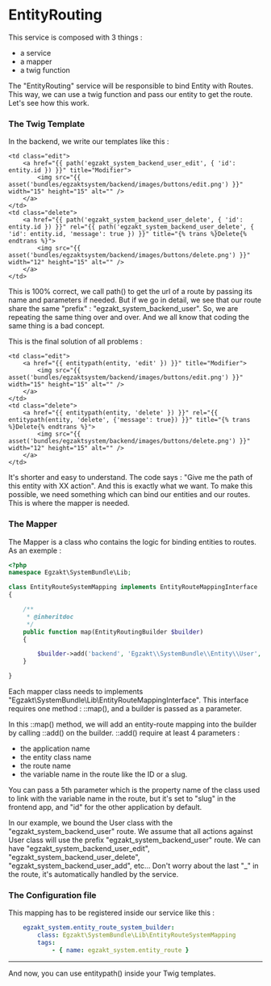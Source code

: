 EntityRouting
=========================

This service is composed with 3 things :
 - a service
 - a mapper
 - a twig function

The "EntityRouting" service will be responsible to bind Entity with Routes. This way, we can use a twig function and pass our entity to get the route.
Let's see how this work.

### The Twig Template

In the backend, we write our templates like this :

```twig
<td class="edit">
    <a href="{{ path('egzakt_system_backend_user_edit', { 'id': entity.id }) }}" title="Modifier">
        <img src="{{ asset('bundles/egzaktsystem/backend/images/buttons/edit.png') }}" width="15" height="15" alt="" />
    </a>
</td>
<td class="delete">
    <a href="{{ path('egzakt_system_backend_user_delete', { 'id': entity.id }) }}" rel="{{ path('egzakt_system_backend_user_delete', { 'id': entity.id, 'message': true }) }}" title="{% trans %}Delete{% endtrans %}">
        <img src="{{ asset('bundles/egzaktsystem/backend/images/buttons/delete.png') }}" width="12" height="15" alt="" />
    </a>
</td>
```

This is 100% correct, we call path() to get the url of a route by passing its name and parameters if needed.
But if we go in detail, we see that our route share the same "prefix" : "egzakt_system_backend_user". So, we are repeating the same thing over and over.
And we all know that coding the same thing is a bad concept.

This is the final solution of all problems :

```twig
<td class="edit">
    <a href="{{ entitypath(entity, 'edit' }) }}" title="Modifier">
        <img src="{{ asset('bundles/egzaktsystem/backend/images/buttons/edit.png') }}" width="15" height="15" alt="" />
    </a>
</td>
<td class="delete">
    <a href="{{ entitypath(entity, 'delete' }) }}" rel="{{ entitypath(entity, 'delete', {'message': true}) }}" title="{% trans %}Delete{% endtrans %}">
        <img src="{{ asset('bundles/egzaktsystem/backend/images/buttons/delete.png') }}" width="12" height="15" alt="" />
    </a>
</td>
```

It's shorter and easy to understand. The code says : "Give me the path of this entity with XX action". And this is exactly what we want.
To make this possible, we need something which can bind our entities and our routes. This is where the mapper is needed.

### The Mapper

The Mapper is a class who contains the logic for binding entities to routes. As an exemple :

```php
<?php
namespace Egzakt\SystemBundle\Lib;

class EntityRouteSystemMapping implements EntityRouteMappingInterface
{

    /**
     * @inheritdoc
     */
    public function map(EntityRoutingBuilder $builder)
    {

        $builder->add('backend', 'Egzakt\\SystemBundle\\Entity\\User', 'egzakt_system_backend_user', 'id');
    }

}
```

Each mapper class needs to implements "Egzakt\SystemBundle\Lib\EntityRouteMappingInterface". This interface requires one method : ::map(), and a builder is passed as a parameter.

In this ::map() method, we will add an entity-route mapping into the builder by calling ::add() on the builder.
::add() require at least 4 parameters :
 - the application name
 - the entity class name
 - the route name
 - the variable name in the route like the ID or a slug.

You can pass a 5th parameter which is the property name of the class used to link with the variable name in the route, but it's set to "slug" in the frontend app, and "id" for the other application by default.

In our example, we bound the User class with the "egzakt_system_backend_user" route. We assume that all actions against User class will use the prefix "egzakt_system_backend_user" route.
We can have "egzakt_system_backend_user_edit", "egzakt_system_backend_user_delete", "egzakt_system_backend_user_add", etc... Don't worry about the last "_" in the route, it's automatically handled by the service.

### The Configuration file

This mapping has to be registered inside our service like this :
```yaml
    egzakt_system.entity_route_system_builder:
        class: Egzakt\SystemBundle\Lib\EntityRouteSystemMapping
        tags:
            - { name: egzakt_system.entity_route }
```

-------------------

And now, you can use entitypath() inside your Twig templates.
